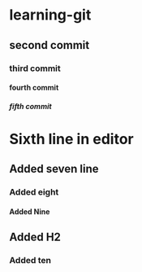 # learning-git
<h2>second commit</h2>
<h3>third commit</h3>
<h4>fourth commit</h4>
<h5>fifth commit</h5>
<h1>Sixth line in editor</h1>
<h2>Added seven line</h2>
<h3>Added eight</h3>
<h4>Added Nine</h4>
<h2>Added H2</h2>
<h3>Added ten</h3>
